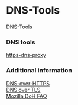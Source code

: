 # DNS-Tools
DNS-Tools

### DNS tools
[https-dns-proxy](https://github.com/aarond10/https_dns_proxy)  


### Additional information

[DNS-over-HTTPS](https://en.wikipedia.org/wiki/DNS_over_HTTPS)   
[DNS over TLS](https://en.wikipedia.org/wiki/DNS_over_TLS)   
[Mozilla DoH FAQ](https://support.mozilla.org/en-US/kb/dns-over-https-doh-faqs)
